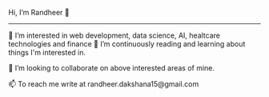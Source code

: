 <p style = "align:center">Hi, I’m Randheer  👋  </p>
<hr>
<p> 👀 I’m interested in web development, data science, AI, healtcare technologies and finance </p?
<p> 🌱 I’m continuously reading and learning about things I'm interested in. </p>
<p> 💞️ I’m looking to collaborate on above interested areas of mine. </p>
<p> 📫 To reach me write at randheer.dakshana15@gmail.com </p>

<!-- # [![Randheer GitHub stats](https://github-readme-stats.vercel.app/api?username=Krandheer&count_private=true&show_icons=true&theme=dark)](https://github.com/Krandheer/github-readme-stats)
# [![Top Langs](https://github-readme-stats.vercel.app/api/top-langs/?username=Krandheer&count_private=true&langs_count=10&layout=compact)](https://github.com/Krandheer/github-readme-stats) -->
<!-- # [![willianrod's wakatime stats](https://github-readme-stats.vercel.app/api/wakatime?username=Krandheer)](https://github.com/Krandheer/github-readme-stats) -->
<!---
Krandheer/Krandheer is a ✨ special ✨ repository because its `README.md` (this file) appears on your GitHub profile.
You can click the Preview link to take a look at your changes.
--->
